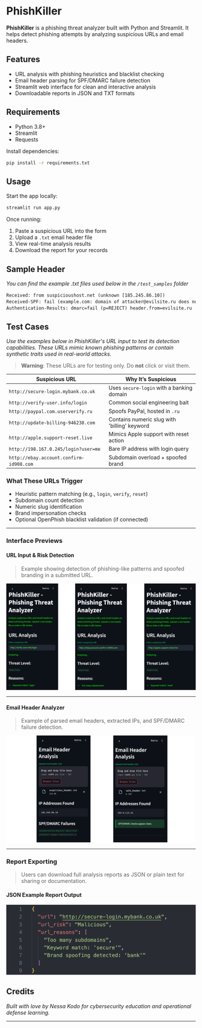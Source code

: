 # PhishKiller

**PhishKiller** is a phishing threat analyzer built with Python and Streamlit. It helps detect phishing attempts by analyzing suspicious URLs and email headers.

## Features

- URL analysis with phishing heuristics and blacklist checking
- Email header parsing for SPF/DMARC failure detection
- Streamlit web interface for clean and interactive analysis
- Downloadable reports in JSON and TXT formats

## Requirements

- Python 3.8+
- Streamlit
- Requests

Install dependencies:

```bash
pip install -r requirements.txt
```

## Usage

Start the app locally:

```bash
streamlit run app.py
```

Once running:

1. Paste a suspicious URL into the form
2. Upload a `.txt` email header file
3. View real-time analysis results
4. Download the report for your records

## Sample Header

*You can find the example .txt files used below in the `/test_samples` folder*
```txt
Received: from suspicioushost.net (unknown [185.245.86.10])
Received-SPF: fail (example.com: domain of attacker@evilsite.ru does not designate 185.245.86.10 as permitted sender)
Authentication-Results: dmarc=fail (p=REJECT) header.from=evilsite.ru
```

## Test Cases

*Use the examples below in PhishKiller's URL input to test its detection capabilities. These URLs mimic known phishing patterns or contain synthetic traits used in real-world attacks.*

> **Warning**: These URLs are for testing only. Do **not** click or visit them.

| Suspicious URL                             | Why It’s Suspicious                              |
|--------------------------------------------|--------------------------------------------------|
| `http://secure-login.mybank.co.uk`         | Uses `secure-login` with a banking domain        |
| `http://verify-user.info/login`            | Common social engineering bait                   |
| `http://paypal.com.userverify.ru`          | Spoofs PayPal, hosted in `.ru`                   |
| `http://update-billing-946238.com`         | Contains numeric slug with 'billing' keyword     |
| `http://apple.support-reset.live`          | Mimics Apple support with reset action           |
| `http://198.167.0.245/login?user=me`       | Bare IP address with login query                 |
| `http://ebay.account.confirm-id908.com`    | Subdomain overload + spoofed brand               |

### What These URLs Trigger

- Heuristic pattern matching (e.g., `login`, `verify`, `reset`)
- Subdomain count detection
- Numeric slug identification
- Brand impersonation checks
- Optional OpenPhish blacklist validation (if connected)

---

### Interface Previews

#### URL Input & Risk Detection

> Example showing detection of phishing-like patterns and spoofed branding in a submitted URL.

![URL analysis results with threat level and reasoning](/assets/screenshots/url.png)

---

#### Email Header Analyzer

> Example of parsed email headers, extracted IPs, and SPF/DMARC failure detection.

![Email header analysis with SPF failure output](/assets/screenshots/email.png)

---

### Report Exporting

> Users can download full analysis reports as JSON or plain text for sharing or documentation.

#### JSON Example Report Output
![JSON-formatted threat data](/assets/screenshots/json.png)

## Credits

*Built with love by Nessa Kodo for cybersecurity education and operational defense learning.*

---
